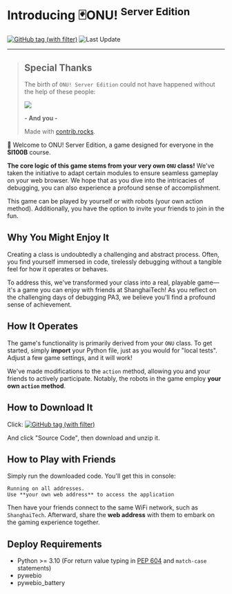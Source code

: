 # Introducing 🃏ONU! <sup>Server Edition</sup>

<a href="https://github.com/HeZeBang/ONU/releases" rel="nofollow"><img alt="GitHub tag (with filter)" src="https://img.shields.io/github/v/tag/HeZeBang/ONU?label=Download%20Latest&link=https%3A%2F%2Fgithub.com%2FHeZeBang%2FONU%2Freleases"></a> ![Last Update](https://img.shields.io/github/release-date-pre/HeZeBang/ONU?label=Last%20Update)

---

> ## Special Thanks
>
> The birth of `ONU! Server Edition` could not have happened without the help of these people:
> 
> <a href="https://github.com/HeZeBang/ONU/graphs/contributors">
>  <img src="https://contrib.rocks/image?repo=HeZeBang/ONU" />
></a>
>
> **- And you -**
>
>Made with [contrib.rocks](https://contrib.rocks).

🎉 Welcome to ONU! Server Edition, a game designed for everyone in the **SI100B** course.

**The core logic of this game stems from your very own `ONU` class!** We've taken the initiative to adapt certain modules to ensure seamless gameplay on your web browser. We hope that as you dive into the intricacies of debugging, you can also experience a profound sense of accomplishment.

This game can be played by yourself or with robots (your own action method). Additionally, you have the option to invite your friends to join in the fun.

## Why You Might Enjoy It

Creating a class is undoubtedly a challenging and abstract process. Often, you find yourself immersed in code, tirelessly debugging without a tangible feel for how it operates or behaves.

To address this, we've transformed your class into a real, playable game—it's a game you can enjoy with friends at ShanghaiTech! As you reflect on the challenging days of debugging PA3, we believe you'll find a profound sense of achievement.

## How It Operates

The game's functionality is primarily derived from your `ONU` class. To get started, simply **import** your Python file, just as you would for "local tests". Adjust a few game settings, and it will work!

We've made modifications to the `action` method, allowing you and your friends to actively participate. Notably, the robots in the game employ **your own `action` method**.

## How to Download It

Click: <a href="https://github.com/HeZeBang/ONU/releases" rel="nofollow"><img alt="GitHub tag (with filter)" src="https://img.shields.io/github/v/tag/HeZeBang/ONU?label=Download%20Latest&link=https%3A%2F%2Fgithub.com%2FHeZeBang%2FONU%2Freleases"></a>

And click "Source Code", then download and unzip it. 

## How to Play with Friends

Simply run the downloaded code. You'll get this in console:

```
Running on all addresses.
Use **your own web address** to access the application
```

Then have your friends connect to the same WiFi network, such as `ShanghaiTech`. Afterward, share the **web address** with them to embark on the gaming experience together.

## Deploy Requirements

- Python >= 3.10 (For return value typing in [PEP 604](https://peps.python.org/pep-0604/) and `match-case` statements)
- pywebio
- pywebio_battery


